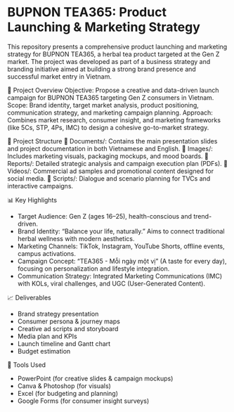 # BUPNON TEA365: Product Launching & Marketing Strategy

This repository presents a comprehensive product launching and marketing strategy for BUPNON TEA365, a herbal tea product targeted at the Gen Z market. The project was developed as part of a business strategy and branding initiative aimed at building a strong brand presence and successful market entry in Vietnam.

📌 Project Overview
Objective: Propose a creative and data-driven launch campaign for BUPNON TEA365 targeting Gen Z consumers in Vietnam.
Scope: Brand identity, target market analysis, product positioning, communication strategy, and marketing campaign planning.
Approach: Combines market research, consumer insight, and marketing frameworks (like 5Cs, STP, 4Ps, IMC) to design a cohesive go-to-market strategy.

📂 Project Structure
📁 Documents/: Contains the main presentation slides and project documentation in both Vietnamese and English.
📁 Images/: Includes marketing visuals, packaging mockups, and mood boards.
📁 Reports/: Detailed strategic analysis and campaign execution plan (PDFs).
📁 Videos/: Commercial ad samples and promotional content designed for social media.
📁 Scripts/: Dialogue and scenario planning for TVCs and interactive campaigns.

📊 Key Highlights
* Target Audience: Gen Z (ages 16–25), health-conscious and trend-driven.
* Brand Identity: “Balance your life, naturally.” Aims to connect traditional herbal wellness with modern aesthetics.
* Marketing Channels: TikTok, Instagram, YouTube Shorts, offline events, campus activations.
* Campaign Concept: “TEA365 - Mỗi ngày một vị” (A taste for every day), focusing on personalization and lifestyle integration.
* Communication Strategy: Integrated Marketing Communications (IMC) with KOLs, viral challenges, and UGC (User-Generated Content).

📈 Deliverables
* Brand strategy presentation
* Consumer persona & journey maps
* Creative ad scripts and storyboard
* Media plan and KPIs
* Launch timeline and Gantt chart
* Budget estimation

🔧 Tools Used
* PowerPoint (for creative slides & campaign mockups)
* Canva & Photoshop (for visuals)
* Excel (for budgeting and planning)
* Google Forms (for consumer insight surveys)

